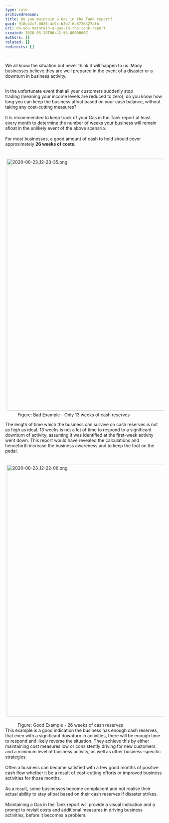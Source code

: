 ```yaml
---
type: rule
archivedreason: 
title: Do you maintain a Gas in the Tank report?
guid: 918cb2c7-0026-4c9c-b3b7-6c8726327afb
uri: do-you-maintain-a-gas-in-the-tank-report
created: 2020-05-28T06:42:56.0000000Z
authors: []
related: []
redirects: []

---
```



​​​​​​We all know the situation but never think it will happen to us. Many businesses believe they are well prepared in the event of a disaster or a downturn in business activity.<br><div><br></div><div>In the unfortunate event that all your customers suddenly stop trading&#160;(meaning your income levels are reduced to zero), do you know how long you can keep the business afloat based on your cash balance, without taking any cost-cutting measures?<br></div><div><br></div><div>It is recommended to keep&#160;track of your Gas in the Tank report at least every month to determine the number of weeks your business will remain afloat in the unlikely event of the above scenario.<br></div><div><br></div><div>For most businesses, a good amount of cash to hold should cover approximately <strong>26 weeks&#160;of costs</strong>.&#160;<br></div><div><br></div><div>​​<img src="/SiteAssets/do-you-report-the-business-weekly-gas-in-the-tank/2020-06-23_12-23-35.png" alt="2020-06-23_12-23-35.png" style="margin&#58;5px;width&#58;808px;" /><br></div><dd class="ssw15-rteElement-FigureBad">Figure&#58; Bad Example ​- Only 13 weeks of cash reserves<br></dd><p class="ssw15-rteElement-P">The length of time which the business can survive on cash reserves is not as high as ideal.&#160;13 weeks is not a lot of time to respond to a significant downturn of activity, assuming it was identified at the first-week activity went down. This report would have revealed the calculations and henceforth&#160;increase the business awareness and to keep the foot on the pedal.&#160;<br></p><p class="ssw15-rteElement-P">​<img src="/SiteAssets/do-you-report-the-business-weekly-gas-in-the-tank/2020-06-23_12-22-06.png" alt="2020-06-23_12-22-06.png" style="margin&#58;5px;width&#58;808px;" /><br></p><div><dd class="ssw15-rteElement-FigureGood">Figure&#58; Good Example - 26 weeks of cash reserves&#160;<br></dd>This example is a good indication the business has enough cash reserves, that even with a&#160;significant downturn in activities, there will be enough time to respond and likely reverse the situation.&#160;They achieve this by either maintaining cost measures low or consistently driving for new customers and a minimum level of business activity, as well as other business-specific strategies.<br><br>Often a business can&#160;become satisfied with a few&#160;good&#160;months of positive cash flow whether it be a result of cost-cutting efforts or improved business activities for those months.&#160;<br><br>As a result, some businesses become&#160;complacent and not realise their actual ability to stay afloat based on their cash reserves if disaster strikes.<br></div><div>​<br></div><div>Maintaining a Gas in the Tank report will provide a visual indication and a prompt to revisit costs and&#160;additional&#160;measures in driving business activities, before it becomes a problem.​<br></div>
<br><excerpt class='endintro'></excerpt><br>
<p>​<br><br><br></p>


